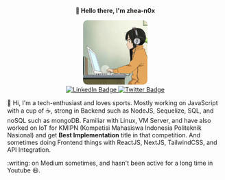 <p align="center"><strong>👋 Hello there, I'm zhea-n0x</strong></p> 

<div id="header" align="center">
    <img src="https://github.com/zhea-n0x/zhea-n0x/blob/main/computer-work.gif" width="150" style="border-radius: 10px"/>
</div>
<div height="90" width="50"></div>
<div id="badges" align="center">
  <a href="https://id.linkedin.com/in/adam-firdaus-20758717b">
    <img src="https://img.shields.io/badge/LinkedIn-blue?style=for-the-badge&logo=linkedin&logoColor=white" alt="LinkedIn Badge"/>
  </a>
  <a href="https://www.youtube.com/c/adamfrdsid">
    <img src="https://img.shields.io/badge/Youtube-blue?style=for-the-badge&logo=youtube&logoColor=white" alt="Twitter Badge"/>
  </a>
</div>

<p></p>

:wave: Hi, I'm a tech-enthusiast and loves sports. Mostly working on JavaScript with a cup of ☕, strong in Backend such as NodeJS, Sequelize, SQL, and noSQL such as mongoDB. Familiar with Linux, VM Server, and have also worked on IoT for KMIPN (Kompetisi Mahasiswa Indonesia Politeknik Nasional) and get <strong>Best Implementation</strong> title in that competition. And sometimes doing Frontend things with ReactJS, NextJS, TailwindCSS, and API Integration.

:writing: on Medium sometimes, and hasn't been active for a long time in Youtube :laughing:.

<!--
**zhea-n0x/zhea-n0x** is a ✨ _special_ ✨ repository because its `README.md` (this file) appears on your GitHub profile.

Here are some ideas to get you started:

- 🔭 I’m currently working on ...
- 🌱 I’m currently learning ...
- 👯 I’m looking to collaborate on ...
- 🤔 I’m looking for help with ...
- 💬 Ask me about ...
- 📫 How to reach me: ...
- 😄 Pronouns: ...
- ⚡ Fun fact: ...
-->
